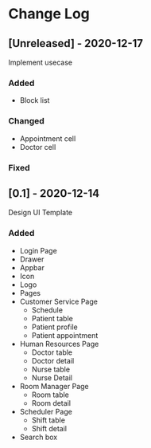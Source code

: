 # Change Log

## [Unreleased] - 2020-12-17

Implement usecase

### Added

- Block list

### Changed

- Appointment cell
- Doctor cell

### Fixed

## [0.1] - 2020-12-14

Design UI Template

### Added

- Login Page
- Drawer
- Appbar
- Icon
- Logo
- Pages
- Customer Service Page
  - Schedule
  - Patient table
  - Patient profile
  - Patient appointment
- Human Resources Page
  - Doctor table
  - Doctor detail
  - Nurse table
  - Nurse Detail
- Room Manager Page
  - Room table
  - Room detail
- Scheduler Page
  - Shift table
  - Shift detail
- Search box
